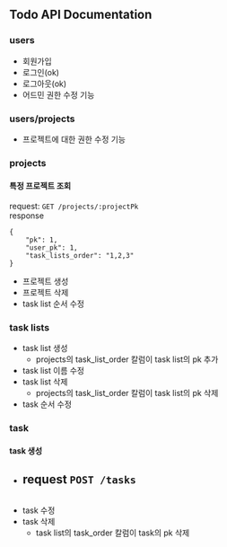 ## Todo API Documentation

### users
* 회원가입 
* 로그인(ok)
* 로그아웃(ok)
* 어드민 권한 수정 기능

### users/projects
* 프로젝트에 대한 권한 수정 기능

### projects
#### 특정 프로젝트 조회
request: `GET /projects/:projectPk`
<br>
response
```
{
    "pk": 1,
    "user_pk": 1,
    "task_lists_order": "1,2,3"
}
```

* 프로젝트 생성
* 프로젝트 삭제
* task list 순서 수정

### task lists
* task list 생성
    - projects의 task_list_order  칼럼이 task list의 pk 추가
* task list 이름 수정
* task list 삭제
    - projects의 task_list_order 칼럼이 task list의 pk 삭제
* task 순서 수정

### task
#### task 생성
* request `POST /tasks` 
    - 
```

```
* task 수정
* task 삭제
    - task list의 task_order 칼럼이 task의 pk 삭제
